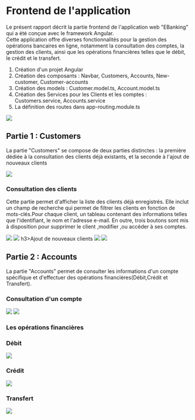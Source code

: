 <h1>Frontend de l'application</h1>
<p>Le présent rapport décrit la partie frontend de l'application web "EBanking" qui a été conçue avec le framework Angular.<br>
Cette application offre diverses fonctionnalités pour la gestion des opérations bancaires en ligne, notamment la consultation des
comptes, la gestion des clients, ainsi que les opérations financières telles que le débit, le crédit et le transfert.
</p>

<ol>
<li> Création d'un projet Angular</li>
<li> Création des composants : Navbar, Customers, Accounts, New-customer, Customer-accounts</li>
<li> Création des models : Customer.model.ts, Account.model.ts</li>
<li> Création des Services pour les Clients et les comptes : Customers.service, Accounts.service</li>
<li> La définition des routes dans app-routing.module.ts</li>
</ol>
<img src="images/arc.png">
<h2>Partie 1 : Customers</h2>
<p>La partie "Customers" se compose de deux parties distinctes : la première dédiée à la consultation des clients déjà existants, et la seconde à l'ajout de nouveaux clients </p>
<img src="images/p1i3.png">
<h3>Consultation des clients</h3>
<p>Cette partie permet d'afficher la liste des clients déjà enregistrés. Elle inclut un champ de recherche qui permet de filtrer les clients en fonction de mots-clés.Pour chaque client, un tableau contenant des informations telles que l'identifiant, le nom et l'adresse e-mail. En outre, trois boutons sont mis à disposition pour supprimer le client ,modifier ,ou accéder à ses comptes.</p>
<img src="images/p2i5.png">
<img src="images/p1i2searchcustomer.png">
h3>Ajout de nouveaux clients</h3>
<img src="images/p1i4newcustomer.png">
<img src="images/p1i5.png">

<h2>Partie 2 : Accounts</h2>
<p>La partie "Accounts" permet de consulter les informations d'un compte spécifique et d'effectuer des opérations financières(Débit,Crédit et Transfert).</p>
<h3>Consultation d'un compte </h3>
<img src="images/p2i2.png">
<img src="images/p2i1accounts.png">
<h3>Les opérations financières</h3>
<h3>Débit</h3>
<img src="images/p2i3debit.png">
<h3>Crédit</h3>
<img src="images/p2i4creditpng.png">
<h3>Transfert</h3>
<img src="images/p2i4transfer.png">





